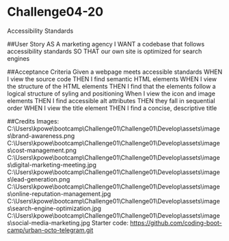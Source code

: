 # Challenge04-20
Accessibility Standards

##User Story
AS A marketing agency
I WANT a codebase that follows accessibility standards
SO THAT our own site is optimized for search engines

##Acceptance Criteria
Given a webpage meets accessible standards
WHEN I view the source code
THEN I find semantic HTML elements
WHEN I view the structure of the HTML elements
THEN I find that the elements follow a logical structure of syling and positioning
When I view the icon and image elements
THEN I find accessible alt attributes
THEN they fall in sequential order
WHEN I view the title element
THEN I find a concise, descriptive title

##Credits
Images: 
C:\Users\kpowe\bootcamp\Challenge01\Challenge01\Develop\assets\images\brand-awareness.png
C:\Users\kpowe\bootcamp\Challenge01\Challenge01\Develop\assets\images\cost-management.png
C:\Users\kpowe\bootcamp\Challenge01\Challenge01\Develop\assets\images\digital-marketing-meeting.jpg
C:\Users\kpowe\bootcamp\Challenge01\Challenge01\Develop\assets\images\lead-generation.png
C:\Users\kpowe\bootcamp\Challenge01\Challenge01\Develop\assets\images\online-reputation-management.jpg
C:\Users\kpowe\bootcamp\Challenge01\Challenge01\Develop\assets\images\search-engine-optimization.jpg
C:\Users\kpowe\bootcamp\Challenge01\Challenge01\Develop\assets\images\social-media-marketing.jpg
Starter code:
https://github.com/coding-boot-camp/urban-octo-telegram.git
